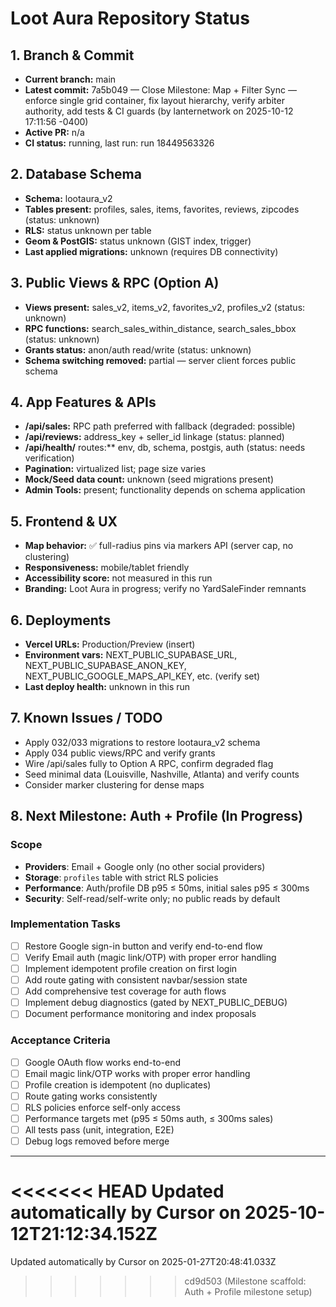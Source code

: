 # Loot Aura Repository Status

## 1. Branch & Commit
- **Current branch:** main
- **Latest commit:** 7a5b049 — Close Milestone: Map + Filter Sync — enforce single grid container, fix layout hierarchy, verify arbiter authority, add tests & CI guards (by lanternetwork on 2025-10-12 17:11:56 -0400)
- **Active PR:** n/a
- **CI status:** running, last run: run 18449563326

## 2. Database Schema
- **Schema:** lootaura_v2
- **Tables present:** profiles, sales, items, favorites, reviews, zipcodes (status: unknown)
- **RLS:** status unknown per table
- **Geom & PostGIS:** status unknown (GIST index, trigger)
- **Last applied migrations:** unknown (requires DB connectivity)

## 3. Public Views & RPC (Option A)
- **Views present:** sales_v2, items_v2, favorites_v2, profiles_v2 (status: unknown)
- **RPC functions:** search_sales_within_distance, search_sales_bbox (status: unknown)
- **Grants status:** anon/auth read/write (status: unknown)
- **Schema switching removed:** partial — server client forces public schema

## 4. App Features & APIs
- **/api/sales:** RPC path preferred with fallback (degraded: possible)
- **/api/reviews:** address_key + seller_id linkage (status: planned)
- **/api/health/** routes:** env, db, schema, postgis, auth (status: needs verification)
- **Pagination:** virtualized list; page size varies
- **Mock/Seed data count:** unknown (seed migrations present)
- **Admin Tools:** present; functionality depends on schema application

## 5. Frontend & UX
- **Map behavior:** ✅ full-radius pins via markers API (server cap, no clustering)
- **Responsiveness:** mobile/tablet friendly
- **Accessibility score:** not measured in this run
- **Branding:** Loot Aura in progress; verify no YardSaleFinder remnants

## 6. Deployments
- **Vercel URLs:** Production/Preview (insert)
- **Environment vars:** NEXT_PUBLIC_SUPABASE_URL, NEXT_PUBLIC_SUPABASE_ANON_KEY, NEXT_PUBLIC_GOOGLE_MAPS_API_KEY, etc. (verify set)
- **Last deploy health:** unknown in this run

## 7. Known Issues / TODO
- Apply 032/033 migrations to restore lootaura_v2 schema
- Apply 034 public views/RPC and verify grants
- Wire /api/sales fully to Option A RPC, confirm degraded flag
- Seed minimal data (Louisville, Nashville, Atlanta) and verify counts
- Consider marker clustering for dense maps

## 8. Next Milestone: Auth + Profile (In Progress)

### Scope
- **Providers**: Email + Google only (no other social providers)
- **Storage**: `profiles` table with strict RLS policies
- **Performance**: Auth/profile DB p95 ≤ 50ms, initial sales p95 ≤ 300ms
- **Security**: Self-read/self-write only; no public reads by default

### Implementation Tasks
- [ ] Restore Google sign-in button and verify end-to-end flow
- [ ] Verify Email auth (magic link/OTP) with proper error handling
- [ ] Implement idempotent profile creation on first login
- [ ] Add route gating with consistent navbar/session state
- [ ] Add comprehensive test coverage for auth flows
- [ ] Implement debug diagnostics (gated by NEXT_PUBLIC_DEBUG)
- [ ] Document performance monitoring and index proposals

### Acceptance Criteria
- [ ] Google OAuth flow works end-to-end
- [ ] Email magic link/OTP works with proper error handling
- [ ] Profile creation is idempotent (no duplicates)
- [ ] Route gating works consistently
- [ ] RLS policies enforce self-only access
- [ ] Performance targets met (p95 ≤ 50ms auth, ≤ 300ms sales)
- [ ] All tests pass (unit, integration, E2E)
- [ ] Debug logs removed before merge

---
<<<<<<< HEAD
Updated automatically by Cursor on 2025-10-12T21:12:34.152Z
=======
Updated automatically by Cursor on 2025-01-27T20:48:41.033Z
>>>>>>> cd9d503 (Milestone scaffold: Auth + Profile milestone setup)
